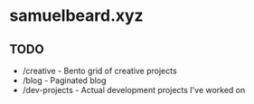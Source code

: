 # samuelbeard.xyz

## TODO
- /creative - Bento grid of creative projects
- /blog - Paginated blog
- /dev-projects - Actual development projects I've worked on
